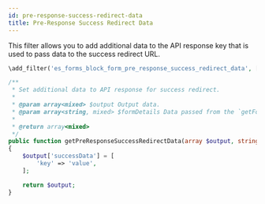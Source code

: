 ```yaml
---
id: pre-response-success-redirect-data
title: Pre-Response Success Redirect Data
---
```


This filter allows you to add additional data to the API response key that is used to pass data to the success redirect URL.

```php
\add_filter('es_forms_block_form_pre_response_success_redirect_data', [$this, 'getPreResponseSuccessRedirectData'], 10, 2);

/**
 * Set additional data to API response for success redirect.
 *
 * @param array<mixed> $output Output data.
 * @param array<string, mixed> $formDetails Data passed from the `getFormDetailsApi` function.
 *
 * @return array<mixed>
 */
public function getPreResponseSuccessRedirectData(array $output, string $formDetails): array
{
	$output['successData'] = [
		'key' => 'value',
	];

	return $output;
}
```
